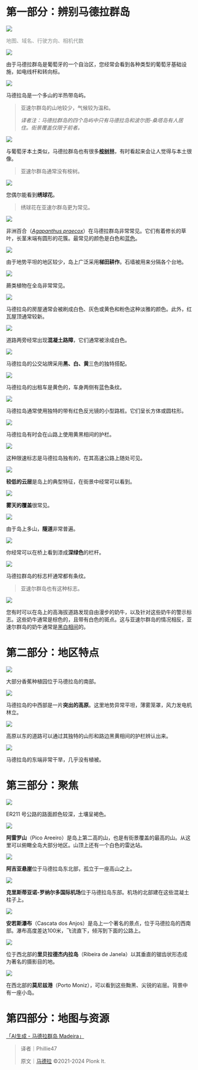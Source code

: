# 第一部分：辨别马德拉群岛
![](https://cdn.nlark.com/yuque/0/2024/png/45179955/1727462536331-1930a50f-4739-44f6-b2eb-ea232a989b6c.png)

<font style="color:rgb(138, 143, 141);">地图、域名、行驶方向、相机代数</font>

![](https://cdn.nlark.com/yuque/0/2024/png/45179955/1727462564693-aa07865e-b91a-48b2-adc1-c4dfa7e922f3.png)

由于马德拉群岛是葡萄牙的一个自治区，您经常会看到各种类型的葡萄牙基础设施，如电线杆和转向标。

![](https://cdn.nlark.com/yuque/0/2024/png/45179955/1727462570386-2140c64d-5ac6-43c7-8cd1-579fe1c514e1.png)

马德拉岛是一个多山的半热带岛屿。

> 亚速尔群岛的山地较少，气候较为温和。
>
> _译者注：马德拉群岛的四个岛屿中只有马德拉岛和波尔图-桑塔岛有人居住。街景覆盖仅限于前者。_
>

![](https://cdn.nlark.com/yuque/0/2024/png/45179955/1727462573796-0ed6f9d6-18cd-4089-9a37-0d80d973a9bf.png)

与葡萄牙本土类似，马德拉群岛也有很多[**桉树林**](https://www.google.com/maps/@32.7288759,-17.1077612,3a,90y,87.53h,96.13t/data=!3m7!1e1!3m5!1sErcJ_rTVzsXGXQ3ddylh1A!2e0!6shttps:%2F%2Fstreetviewpixels-pa.googleapis.com%2Fv1%2Fthumbnail%3Fpanoid%3DErcJ_rTVzsXGXQ3ddylh1A%26cb_client%3Dmaps_sv.share%26w%3D900%26h%3D600%26yaw%3D87.53145436767613%26pitch%3D-6.130963484611016%26thumbfov%3D133!7i13312!8i6656?coh=205409&entry=ttu&g_ep=EgoyMDI0MDkyNC4wIKXMDSoASAFQAw%3D%3D)，有时看起来会让人觉得与本土很像。

> 亚速尔群岛通常没有桉树。
>

![](https://cdn.nlark.com/yuque/0/2024/png/45179955/1727462577315-ff043d47-729a-4d12-9157-4ea721e32ca6.png)

您偶尔能看到**绣球花**。

> <u></u>绣球花在亚速尔群岛更为常见。
>

![](https://cdn.nlark.com/yuque/0/2024/png/45179955/1727462584053-dcac7262-7e61-4ff2-9b5d-3706c42e2f8e.png)

非洲百合（[_Agapanthus praecox_](https://en.wikipedia.org/wiki/Agapanthus_praecox)）在马德拉群岛非常常见。它们有着修长的草叶，长茎末端有圆形的花簇。最常见的颜色是白色和[蓝色](https://www.google.com/maps/@32.749701,-17.206092,3a,35.4y,312.73h,80.01t/data=!3m5!1e1!3m3!1sMMi1gmjvs28xtoEhnNePBA!2e0!6shttps%3A%2F%2Fstreetviewpixels-pa.googleapis.com%2Fv1%2Fthumbnail%3Fpanoid%3DMMi1gmjvs28xtoEhnNePBA%26cb_client%3Dmaps_sv.share%26w%3D900%26h%3D600%26yaw%3D312.7296732838424%26pitch%3D9.993705372182234%26thumbfov%3D35?coh=205410)。

![](https://cdn.nlark.com/yuque/0/2024/png/45179955/1727462588733-b9bf8e66-ad00-4a09-badf-2080c1dca643.png)

由于地势平坦的地区较少，岛上广泛采用**梯田耕作**。石墙被用来分隔各个台地。

![](https://cdn.nlark.com/yuque/0/2024/png/45179955/1727462592586-25dcfa15-97a3-497d-b1a7-64b24e957de6.png)

蕨类植物在全岛非常常见。

![](https://cdn.nlark.com/yuque/0/2024/png/45179955/1727462592191-73eafa52-01d6-47fa-a094-f08e62171a6f.png)

马德拉岛的房屋通常会被刷成白色、灰色或黄色和粉色这种淡雅的颜色。此外，红瓦屋顶通常较新。

![](https://cdn.nlark.com/yuque/0/2024/png/45179955/1727462595867-a21075c4-c311-4fc9-85ba-1adf13657b04.png)

道路两旁经常出现**混凝土路障**，它们通常被涂成白色。

![](https://cdn.nlark.com/yuque/0/2024/png/45179955/1727462598800-2b3e93e8-8f94-4031-988d-9fd0f28c3945.png)

马德拉岛的公交站牌采用**黑、白、黄**三色的独特搭配。

![](https://cdn.nlark.com/yuque/0/2024/png/45179955/1727462600341-42151ac4-2e0f-4cd4-912a-42745625cdd5.png)

马德拉岛的出租车是黄色的，车身两侧有蓝色条纹。

![](https://cdn.nlark.com/yuque/0/2024/png/45179955/1727462603072-75cd3178-e660-49b7-9f8a-f21b8798c840.png)

马德拉岛通常使用独特的带有红色反光镜的小型路桩。它们呈长方体或圆柱形。

![](https://cdn.nlark.com/yuque/0/2024/png/45179955/1727462606458-8182b1b2-fd4c-4577-a079-48c30e6885f0.png)

马德拉岛有时会在山路上使用黄黑相间的护栏。

![](https://cdn.nlark.com/yuque/0/2024/png/45179955/1727462609023-07f18f7f-ce8d-494d-8f60-8281e861f512.png)

这种限速标志是马德拉岛独有的，在其高速公路上随处可见。

![](https://cdn.nlark.com/yuque/0/2024/png/45179955/1727462612164-1daf0ddc-e821-4069-9533-f84d28cb69f6.png)

**较低的云层**是岛上的典型特征，在街景中经常可以看到。

![](https://cdn.nlark.com/yuque/0/2024/png/45179955/1727462616424-3966c3cd-ba12-497e-8b08-e70d655494bc.png)

**雾天的覆盖**很常见。

![](https://cdn.nlark.com/yuque/0/2024/png/45179955/1727462626585-66522f7c-7932-47be-bd9c-7be54f0d2b9d.png)

由于岛上多山，**隧道**非常普遍。

![](https://cdn.nlark.com/yuque/0/2024/png/45179955/1727462629900-36842099-e600-42a9-ae9f-2b3115ab907d.png)

你经常可以在桥上看到漆成**深绿色**的栏杆。

![](https://cdn.nlark.com/yuque/0/2024/png/45179955/1727462631589-5e0e6287-72e1-4c6d-9866-b925eef39927.png)

马德拉群岛的标志杆通常都有条纹。

> 亚速尔群岛也有这种标志。
>

![](https://cdn.nlark.com/yuque/0/2024/png/45179955/1727462633608-f8163036-4add-4882-9781-409a138db6d6.png)

您有时可以在岛上的高海拔道路发现自由漫步的奶牛，以及针对这些奶牛的警示标志。这些奶牛通常是棕色的，且带有白色的斑点。这与亚速尔群岛的情况相反，亚速尔群岛的奶牛通常是[黑白相间](https://www.google.com/maps/@38.7113125,-27.1474118,3a,78.5y,309.28h,82.11t/data=!3m7!1e1!3m5!1sRhTVKTRU98tLzgDAkm2wwg!2e0!6shttps:%2F%2Fstreetviewpixels-pa.googleapis.com%2Fv1%2Fthumbnail%3Fpanoid%3DRhTVKTRU98tLzgDAkm2wwg%26cb_client%3Dmaps_sv.share%26w%3D900%26h%3D600%26yaw%3D309.2842480490245%26pitch%3D7.892000745907225%26thumbfov%3D78!7i13312!8i6656?coh=205409&entry=tts&g_ep=EgoyMDI0MDYxOS4xKgBIAVAD)的。

# 第二部分：地区特点
![](https://cdn.nlark.com/yuque/0/2024/png/45179955/1727462643292-4cb99493-ffc2-40a1-aaca-40cde4151e97.png)

大部分香蕉种植园位于马德拉岛的南部。

![](https://cdn.nlark.com/yuque/0/2024/png/45179955/1727462656165-6dcaedc1-d754-4e62-afb5-4b003f444219.png)

马德拉岛的中西部是一片**突出的高原**。这里地势异常平坦，薄雾笼罩，风力发电机林立。

![](https://cdn.nlark.com/yuque/0/2024/png/45179955/1727462658942-10f27186-f70b-486e-b379-fcf396d62128.png)

高原以东的道路可以通过其独特的山形和路边黑黄相间的护栏辨认出来。

![](https://cdn.nlark.com/yuque/0/2024/png/45179955/1727462660333-ce7a9b47-ea63-4024-961d-1573e681ee75.png)

马德拉岛的东端非常干旱，几乎没有植被。

# 第三部分：聚焦
![](https://cdn.nlark.com/yuque/0/2024/png/45179955/1727462666488-928b04d8-6b33-4841-8cff-d58cfdf6c4cc.png)

ER211 号公路的路面颜色较深，土壤呈褐色。

![](https://cdn.nlark.com/yuque/0/2024/png/45179955/1727462668847-4634746e-7bf1-496e-956a-05c88dd9afcd.png)

**阿雷罗山**（Pico Areeiro）是岛上第二高的山，也是有街景覆盖的最高的山。从这里可以俯瞰全岛大部分地区。山顶上还有一个白色的雷达站。

![](https://cdn.nlark.com/yuque/0/2024/png/45179955/1727462670760-01e9e3ee-1a27-47fc-8bad-d74a6eb0bd5a.png)

**阿吉亚悬崖**位于马德拉岛东北部，孤立于一座高山之上。

![](https://cdn.nlark.com/yuque/0/2024/png/45179955/1727462672720-88254c29-435a-40ef-bf67-ba1f22f99cc7.png)

**克里斯蒂亚诺-罗纳尔多国际机场**位于马德拉岛东部。机场的北部建在这些混凝土柱子上。

![](https://cdn.nlark.com/yuque/0/2024/png/45179955/1727462675302-19b62e79-9c97-40fb-b586-0b40244e52bf.png)

**安若斯瀑布**（Cascata dos Anjos）是岛上一个著名的景点，位于马德拉岛的西南部。瀑布高度差达100米，飞流直下，倾泻到下面的公路上。

![](https://cdn.nlark.com/yuque/0/2024/png/45179955/1727462676024-02b81a12-2ebe-45c5-b1d8-fe938443a505.png)

位于西北部的**里贝拉德杰内拉岛**（Ribeira de Janela）以其垂直的锯齿状形态成为著名的摄影目的地。

![](https://cdn.nlark.com/yuque/0/2024/png/45179955/1727462678683-b1b04090-7024-4af4-9711-f6587cc311ee.png)

在西北部的**莫尼兹港**（Porto Moniz），可以看到这些黝黑、尖锐的岩层。背景中有一座小岛。



# 第四部分：地图与资源
[「AI生成 - 马德拉群岛 Madeira」](https://tuxun.fun/map/3007)



> 译者｜Phillie47
>
> 原文｜[马德拉](https://www.plonkit.net/madeira) ©2021-2024 Plonk It.
>



